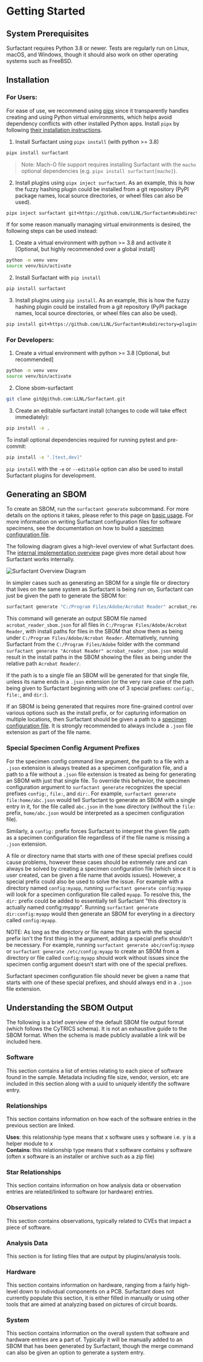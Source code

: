 # Getting Started

## System Prerequisites

Surfactant requires Python 3.8 or newer. Tests are regularly run on Linux, macOS,
and Windows, though it should also work on other operating systems such as FreeBSD.

## Installation

### For Users:

For ease of use, we recommend using [pipx](https://github.com/pypa/pipx) since it transparently handles creating and using Python virtual environments, which helps avoid dependency conflicts with other installed Python apps. Install `pipx` by following [their installation instructions](https://github.com/pypa/pipx#install-pipx).

1. Install Surfactant using `pipx install` (with python >= 3.8)

```bash
pipx install surfactant
```

> Note: Mach-O file support requires installing Surfactant with the `macho` optional dependencies (e.g. `pipx install surfactant[macho]`).

2. Install plugins using `pipx inject surfactant`. As an example, this is how the fuzzy hashing plugin could be installed from a git repository (PyPI package names, local source directories, or wheel files can also be used).

```bash
pipx inject surfactant git+https://github.com/LLNL/Surfactant#subdirectory=plugins/fuzzyhashes
```

If for some reason manually managing virtual environments is desired, the following steps can be used instead:

1. Create a virtual environment with python >= 3.8 and activate it [Optional, but highly recommended over a global install]

```bash
python -m venv venv
source venv/bin/activate
```

2. Install Surfactant with `pip install`

```bash
pip install surfactant
```

3. Install plugins using `pip install`. As an example, this is how the fuzzy hashing plugin could be installed from a git repository (PyPI package names, local source directories, or wheel files can also be used).

```bash
pip install git+https://github.com/LLNL/Surfactant#subdirectory=plugins/fuzzyhashes
```

### For Developers:

1. Create a virtual environment with python >= 3.8 [Optional, but recommended]

```bash
python -m venv venv
source venv/bin/activate
```

2. Clone sbom-surfactant

```bash
git clone git@github.com:LLNL/Surfactant.git
```

3. Create an editable surfactant install (changes to code will take effect immediately):

```bash
pip install -e .
```

To install optional dependencies required for running pytest and pre-commit:

```bash
pip install -e ".[test,dev]"
```

`pip install` with the `-e` or `--editable` option can also be used to install Surfactant plugins for development.

## Generating an SBOM
To create an SBOM, run the `surfactant generate` subcommand. For more details on the options it takes, please refer to this page on [basic usage](basic_usage.md). For more information on writing Surfactant configuration files for software specimens, see the documentation on how to build a [specimen configuration file](configuration_files.md#specimen-configuration-file).

The following diagram gives a high-level overview of what Surfactant does. The [internal implementation overview](internals_overview.md) page gives more detail about how Surfactant works internally.

![Surfactant Overview Diagram](img/surfactant_overview_diagram.svg)

In simpler cases such as generating an SBOM for a single file or directory that lives on the same system as Surfactant is being run on, Surfactant can just be given the path to generate the SBOM for:

```bash
surfactant generate "C:/Program Files/Adobe/Acrobat Reader" acrobat_reader_sbom.json
```

This command will generate an output SBOM file named `acrobat_reader_sbom.json` for all files in `C:/Program Files/Adobe/Acrobat Reader`, with install paths for files in the SBOM that show them as being under `C:/Program Files/Adobe/Acrobat Reader`. Alternatively, running Surfactant from the `C:/Program Files/Adobe` folder with the command `surfactant generate "Acrobat Reader" acrobat_reader_sbom.json` would result in the install paths in the SBOM showing the files as being under the relative path `Acrobat Reader/`.

If the path is to a single file an SBOM will be generated for that single file, unless its name ends in a `.json` extension (or the very rare case of the path being given to Surfactant beginning with one of 3 special prefixes: `config:`, `file:`, and `dir:`).

If an SBOM is being generated that requires more fine-grained control over various options such as the install prefix, or for capturing information on multiple locations, then Surfactant should be given a path to a [specimen configuration file](configuration_files.md#specimen-configuration-file). It is strongly recommended to always include a `.json` file extension as part of the file name.

### Special Specimen Config Argument Prefixes

For the specimen config command line argument, the path to a file with a `.json` extension is always treated as a specimen configuration file, and a path to a file without a `.json` file extension is treated as being for generating an SBOM with just that single file. To override this behavior, the specimen configuration argument to `surfactant generate` recognizes the special prefixes `config:`, `file:`, and `dir:`. For example, `surfactant generate file:home/abc.json` would tell Surfactant to generate an SBOM with a single entry in it, for the file called `abc.json` in the `home` directory (without the `file:` prefix, `home/abc.json` would be interpreted as a specimen configuration file).

Similarly, a `config:` prefix forces Surfactant to interpret the given file path as a specimen configuration file regardless of if the file name is missing a `.json` extension.

A file or directory name that starts with one of these special prefixes could cause problems, however these cases should be extremely rare and can always be solved by creating a specimen configuration file (which since it is user created, can be given a file name that avoids issues). However, a special prefix could also be used to solve the issue. For example with a directory named `config:myapp`, running `surfactant generate config:myapp` will look for a specimen configuration file called `myapp`. To resolve this, the `dir:` prefix could be added to essentially tell Surfactant "this directory is actually named config:myapp". Running `surfactant generate dir:config:myapp` would then generate an SBOM for everyting in a directory called `config:myapp`.

NOTE: As long as the directory or file name that starts with the special prefix isn't the first thing in the argument, adding a special prefix shouldn't be necessary. For example, running `surfactant generate abc/config:myapp` or `surfactant generate /etc/config:myapp` to create an SBOM from a directory or file called `config:myapp` should work without issues since the specimen config argument doesn't start with one of the special prefixes.

Surfactant specimen configuration file should never be given a name that starts with one of these special prefixes, and should always end in a `.json` file extension.

## Understanding the SBOM Output

The following is a brief overview of the default SBOM file output format (which follows the CyTRICS schema). It is
not an exhaustive guide to the SBOM format. When the schema is made publicly available a link will be included here.

### Software

This section contains a list of entries relating to each piece of software found in the sample. Metadata including file size, vendor, version, etc are included in this section along with a uuid to uniquely identify the software entry.

### Relationships

This section contains information on how each of the software entries in the previous section are linked.

**Uses**: this relationship type means that x software uses y software i.e. y is a helper module to x\
**Contains**: this relationship type means that x software contains y software (often x software is an installer or archive such as a zip file)

### Star Relationships

This section contains information on how analysis data or observation entries are related/linked to software (or hardware) entries.

### Observations

This section contains observations, typically related to CVEs that impact a piece of software.

### Analysis Data

This section is for listing files that are output by plugins/analysis tools.

### Hardware

This section contains information on hardware, ranging from a fairly high-level down to individual components on a PCB.
Surfactant does not currently populate this section, it is either filled in manually or using other tools that are aimed
at analyzing based on pictures of circuit boards.

### System

This section contains information on the overall system that software and hardware entries are a part of. Typically
it will be manually added to an SBOM that has been generated by Surfactant, though the merge command can also be
given an option to generate a system entry.

